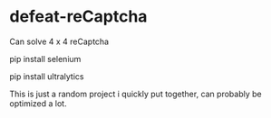 # defeat-reCaptcha
Can solve 4 x 4 reCaptcha

pip install selenium

pip install ultralytics

This is just a random project i quickly put together, can probably be optimized a lot.
